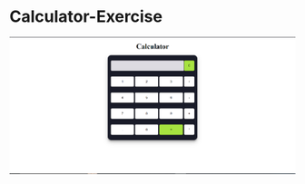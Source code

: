 # Calculator-Exercise
![alt text](https://github.com/georgekuttycl/Calculator-Exercise/blob/master/Assets/images/img.PNG)
